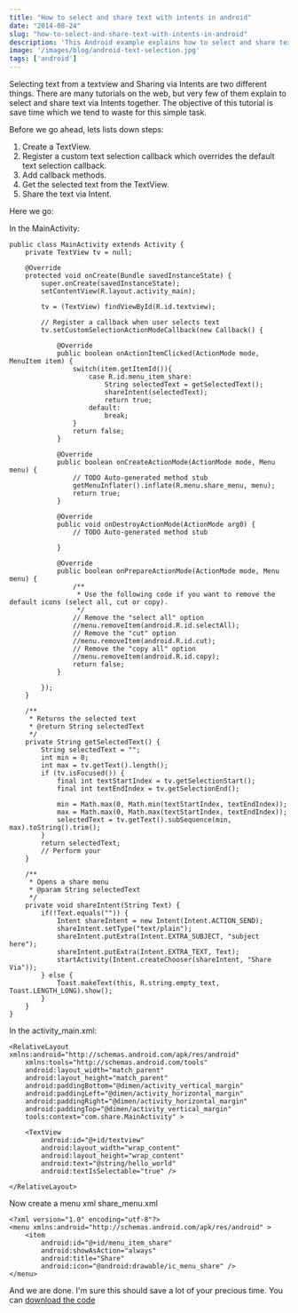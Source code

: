 ```yaml
---
title: "How to select and share text with intents in android"
date: "2014-08-24"
slug: "how-to-select-and-share-text-with-intents-in-android"
description: 'This Android example explains how to select and share text via Intent. Very useful if you want to implement sharing feature in your app.'
image: '/images/blog/android-text-selection.jpg'
tags: ['android']
---
```


Selecting text from a textview and Sharing via Intents are two different things. There are many tutorials on the web, but very few of them explain to select and share text via Intents together. The objective of this tutorial is save time which we tend to waste for this simple task.<!-- more -->

Before we go ahead, lets lists down steps:

 1. Create a TextView.
 2. Register a custom text selection callback which overrides the default text selection callback.
 3. Add callback methods.
 4. Get the selected text from the TextView.
 5. Share the text via Intent.

Here we go:

In the MainActivity:

	public class MainActivity extends Activity {
		private TextView tv = null;
		
		@Override
		protected void onCreate(Bundle savedInstanceState) {
			super.onCreate(savedInstanceState);
			setContentView(R.layout.activity_main);
			
			tv = (TextView) findViewById(R.id.textview);
			
			// Register a callback when user selects text
			tv.setCustomSelectionActionModeCallback(new Callback() {
	
				@Override
				public boolean onActionItemClicked(ActionMode mode, MenuItem item) {
					switch(item.getItemId()){
						case R.id.menu_item_share:
							String selectedText = getSelectedText();
							shareIntent(selectedText);
							return true;
						default:
							break;
					}
					return false;
				}
	
				@Override
				public boolean onCreateActionMode(ActionMode mode, Menu menu) {
					// TODO Auto-generated method stub
					getMenuInflater().inflate(R.menu.share_menu, menu);
					return true;
				}
	
				@Override
				public void onDestroyActionMode(ActionMode arg0) {
					// TODO Auto-generated method stub
					
				}
	
				@Override
				public boolean onPrepareActionMode(ActionMode mode, Menu menu) {
					/**
					 * Use the following code if you want to remove the default icons (select all, cut or copy). 
					 */
					// Remove the "select all" option
		            //menu.removeItem(android.R.id.selectAll);
		            // Remove the "cut" option
		            //menu.removeItem(android.R.id.cut);
		            // Remove the "copy all" option
		            //menu.removeItem(android.R.id.copy);
					return false;
				}
				
			});
		}
		
		/**
		 * Returns the selected text
		 * @return String selectedText
		 */
		private String getSelectedText() {
			String selectedText = "";
			int min = 0;
	        int max = tv.getText().length();
	        if (tv.isFocused()) {
	            final int textStartIndex = tv.getSelectionStart();
	            final int textEndIndex = tv.getSelectionEnd();
	
	            min = Math.max(0, Math.min(textStartIndex, textEndIndex));
	            max = Math.max(0, Math.max(textStartIndex, textEndIndex));
	            selectedText = tv.getText().subSequence(min, max).toString().trim();
	        }
	        return selectedText;
	        // Perform your
		}
		
		/**
		 * Opens a share menu
		 * @param String selectedText
		 */
		private void shareIntent(String Text) {
			if(!Text.equals("")) {
				Intent shareIntent = new Intent(Intent.ACTION_SEND);
		        shareIntent.setType("text/plain");
		        shareIntent.putExtra(Intent.EXTRA_SUBJECT, "subject here");
		        shareIntent.putExtra(Intent.EXTRA_TEXT, Text);
		        startActivity(Intent.createChooser(shareIntent, "Share Via"));
			} else {
				Toast.makeText(this, R.string.empty_text, Toast.LENGTH_LONG).show();
			}
		}
	}

In the activity_main.xml:

    <RelativeLayout xmlns:android="http://schemas.android.com/apk/res/android"
	    xmlns:tools="http://schemas.android.com/tools"
	    android:layout_width="match_parent"
	    android:layout_height="match_parent"
	    android:paddingBottom="@dimen/activity_vertical_margin"
	    android:paddingLeft="@dimen/activity_horizontal_margin"
	    android:paddingRight="@dimen/activity_horizontal_margin"
	    android:paddingTop="@dimen/activity_vertical_margin"
	    tools:context="com.share.MainActivity" >

	    <TextView
	        android:id="@+id/textview"
	        android:layout_width="wrap_content"
	        android:layout_height="wrap_content"
	        android:text="@string/hello_world"
	        android:textIsSelectable="true" />
	
	</RelativeLayout>

Now create a menu xml share_menu.xml
		

    <?xml version="1.0" encoding="utf-8"?>
	<menu xmlns:android="http://schemas.android.com/apk/res/android" >
	    <item
            android:id="@+id/menu_item_share"
            android:showAsAction="always"
            android:title="Share"
            android:icon="@android:drawable/ic_menu_share" />
	</menu>

And we are done. I'm sure this should save a lot of your precious time. You can [download the code](https://db.tt/0GLPsOF2)

